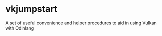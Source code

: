 # vkjumpstart

A set of useful convenience and helper procedures to aid in using Vulkan with Odinlang
